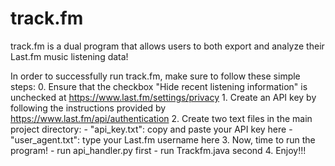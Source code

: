 # track.fm

track.fm is a dual program that allows users to both export and analyze their Last.fm music listening data!

In order to successfully run track.fm, make sure to follow these simple steps:
    0. Ensure that the checkbox "Hide recent listening information" is unchecked at <https://www.last.fm/settings/privacy>
    1. Create an API key by following the instructions provided by <https://www.last.fm/api/authentication>
    2. Create two text files in the main project directory:
        - "api_key.txt": copy and paste your API key here
        - "user_agent.txt": type your Last.fm username here
    3. Now, time to run the program!
        - run api_handler.py first
        - run Trackfm.java second
    4. Enjoy!!!